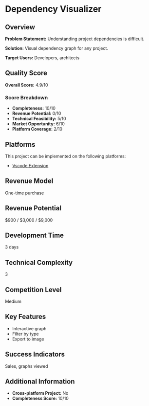 # Dependency Visualizer

## Overview
**Problem Statement:** Understanding project dependencies is difficult.

**Solution:** Visual dependency graph for any project.

**Target Users:** Developers, architects

## Quality Score
**Overall Score:** 4.9/10

### Score Breakdown
- **Completeness:** 10/10
- **Revenue Potential:** 0/10
- **Technical Feasibility:** 5/10
- **Market Opportunity:** 6/10
- **Platform Coverage:** 2/10

## Platforms
This project can be implemented on the following platforms:
- [Vscode Extension](./platforms/vscode-extension/)

## Revenue Model
One-time purchase

## Revenue Potential
$900 / $3,000 / $9,000

## Development Time
3 days

## Technical Complexity
3

## Competition Level
Medium

## Key Features
- Interactive graph
- Filter by type
- Export to image

## Success Indicators
Sales, graphs viewed

## Additional Information
- **Cross-platform Project:** No
- **Completeness Score:** 10/10
